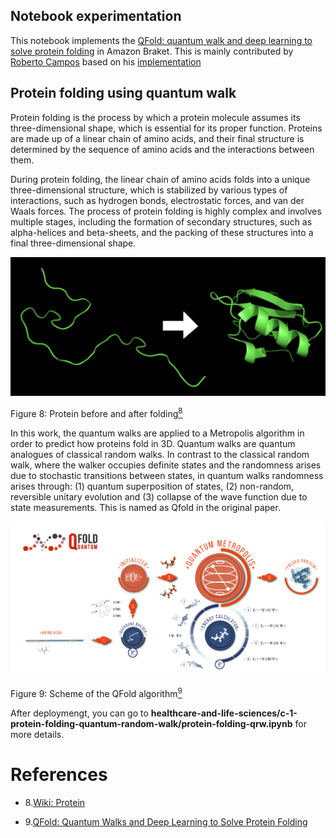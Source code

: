 ## Notebook experimentation

This notebook implements the [QFold: quantum walk and deep learning to solve protein folding](https://iopscience.iop.org/article/10.1088/2058-9565/ac4f2f) in
 Amazon Braket. This is mainly contributed by [Roberto Campos](https://github.com/roberCO) based on his [implementation](https://iopscience.iop.org/article/10.1088/2058-9565/ac4f2f)

## Protein folding using quantum walk

Protein folding is the process by which a protein molecule assumes its three-dimensional shape, which is essential for its proper function. Proteins are made up of a linear chain of amino acids, and their final structure is determined by the sequence of amino acids and the interactions between them.

During protein folding, the linear chain of amino acids folds into a unique three-dimensional structure, which is stabilized by various types of interactions, such as hydrogen bonds, electrostatic forces, and van der Waals forces. The process of protein folding is highly complex and involves multiple stages, including the formation of secondary structures, such as alpha-helices and beta-sheets, and the packing of these structures into a final three-dimensional shape.

![Protein](../../images/protein-folding.png)

Figure 8: Protein before and after folding[<sup>8</sup>](#wiki-protein)

In this work, the quantum walks are applied 
to a Metropolis algorithm in order to predict how proteins fold in 3D.
Quantum walks are quantum analogues of classical random walks. In contrast to the classical random walk, where the walker occupies definite states and the randomness arises due to stochastic transitions between states, in quantum walks randomness arises through: (1) quantum superposition of states, (2) non-random, reversible unitary evolution and (3) collapse of the wave function due to state measurements. This is named as Qfold in the original paper.

![Qfold](../../images/qfold.png)

Figure 9: Scheme of the QFold algorithm[<sup>9</sup>](#qfold)

After deploymengt, you can go to **healthcare-and-life-sciences/c-1-protein-folding-quantum-random-walk/protein-folding-qrw.ipynb** for more details.

# References
<div id='wiki-protein'></div>

- 8.[Wiki: Protein](https://en.wikipedia.org/wiki/Protein_folding)

- 9.[QFold: Quantum Walks and Deep Learning to Solve Protein Folding](https://iopscience.iop.org/article/10.1088/2058-9565/ac4f2f)